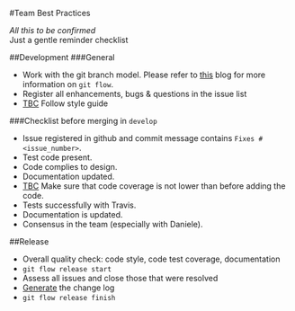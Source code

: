 #Team Best Practices

*All this to be confirmed*
<br>
Just a gentle reminder checklist

##Development
###General
- Work with the git branch model. Please refer to [this](http://jeffkreeftmeijer.com/2010/why-arent-you-using-git-flow/) blog for more information on `git flow`.
- Register all enhancements, bugs & questions in the issue list
- [TBC](https://github.com/malcommac/SwiftDate/issues/131) Follow style guide

###Checklist before merging in `develop`
- Issue registered in github and commit message contains `Fixes #<issue_number>`.
- Test code present.
- Code complies to design.
- Documentation updated.
- [TBC](https://github.com/malcommac/SwiftDate/issues/134) Make sure that code coverage is not lower than before adding the code.
- Tests successfully with Travis.
- Documentation is updated.
- Consensus in the team (especially with Daniele).

##Release
- Overall quality check: code style, code test coverage, documentation
- `git flow release start`
- Assess all issues and close those that were resolved
- [Generate](https://github.com/skywinder/Github-Changelog-Generator) the change log
- `git flow release finish`
